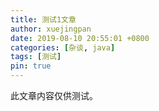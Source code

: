 ```yaml
---
title: 测试1文章
author: xuejingpan
date: 2019-08-10 20:55:01 +0800
categories: [杂谈, java]
tags: [测试]
pin: true
---
```

此文章内容仅供测试。